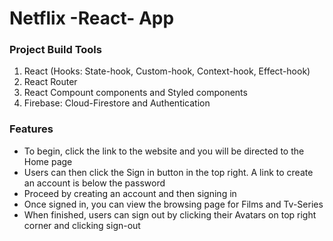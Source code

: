 # Netflix -React- App 

### Project Build Tools

1. React (Hooks: State-hook, Custom-hook, Context-hook, Effect-hook)
2. React Router
3. React Compount components and Styled components
4. Firebase: Cloud-Firestore and Authentication

### Features
- To begin, click the link to the website and you will be directed to the Home page
- Users can then click the Sign in button in the top right. A link to create an account is below the password
- Proceed by creating an account and then signing in
- Once signed in, you can view the browsing page for Films and Tv-Series 
- When finished, users can sign out by clicking their Avatars on top right corner and clicking sign-out


